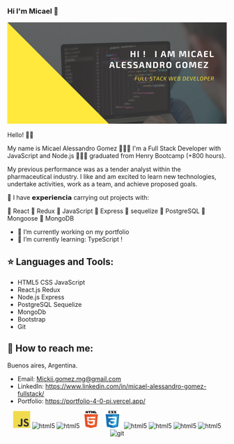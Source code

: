 ### Hi I'm  Micael  👋

![image text](https://github.com/micaelgomez/micaelgomez/blob/main/nav/card.png)

Hello! 👋🏻 

My name is Micael Alessandro Gomez 🙋🏻‍♂️ I'm a Full Stack Developer with JavaScript and Node.js 👨🏻‍💻 graduated from Henry Bootcamp (+800 hours). 

My previous performance was as a tender analyst within the pharmaceutical industry. 
I like and am excited to learn new technologies, undertake activities, work as a team, and achieve proposed goals.

📌 I have 𝗲𝘅𝗽𝗲𝗿𝗶𝗲𝗻𝗰𝗶𝗮 carrying out projects with: 

 🔸 React
 🔸 Redux
 🔸 JavaScript
 🔸 Express
 🔸 sequelize
 🔸 PostgreSQL
 🔸 Mongoose
 🔸 MongoDB 


- 🔭 I’m currently working on my portfolio
- 🌱 I’m currently learning: TypeScript !



## :star: Languages and Tools:
- HTML5 CSS JavaScript
- React.js Redux 
- Node.js Express 
- PostgreSQL Sequelize
- MongoDb
- Bootstrap
- Git

## :paperclip: How to reach me:
Buenos aires, Argentina.
- Email: Mickii.gomez.mg@gmail.com
- LinkedIn: https://www.linkedin.com/in/micael-alessandro-gomez-fullstack/
- Portfolio: https://portfolio-4-0-pi.vercel.app/

<div align="center"> 
    <img src="https://raw.githubusercontent.com/devicons/devicon/master/icons/javascript/javascript-original.svg" alt="javascript" width="40" height="40"/> 
    <img src="https://www.vectorlogo.zone/logos/typescriptlang/typescriptlang-icon.svg" alt="html5" width="40" height="40"/> 
    <img src="https://upload.wikimedia.org/wikipedia/commons/thumb/4/47/React.svg/512px-React.svg.png" alt="html5" width="45" height="40"/> 
    <img src="https://raw.githubusercontent.com/devicons/devicon/master/icons/html5/html5-original-wordmark.svg" alt="html5" width="45" height="40"/> 
    <img src="https://raw.githubusercontent.com/devicons/devicon/master/icons/css3/css3-original-wordmark.svg" alt="css3" width="45" height="40"/> 
    <img src="https://cdn.worldvectorlogo.com/logos/nodejs-icon.svg" alt="html5" width="40" height="40"/> 
    <img src="https://symbols.getvecta.com/stencil_79/88_expressjs-icon.daaf10a3ec.svg" alt="html5" width="40" height="40"/> 
    <img src="https://www.vectorlogo.zone/logos/mongodb/mongodb-ar21.svg" alt="html5" width="95" height="45"/> 
    <img src="https://www.vectorlogo.zone/logos/postgresql/postgresql-icon.svg" alt="html5" width="40" height="40"/> 
    <img src="https://www.vectorlogo.zone/logos/git-scm/git-scm-icon.svg" alt="git" width="40" height="40"/> 
  
</div>






